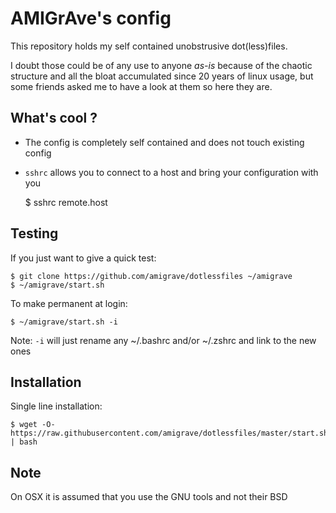 AMIGrAve's config
=================

This repository holds my self contained unobstrusive dot(less)files.

I doubt those could be of any use to anyone *as-is* because of the chaotic
structure and all the bloat accumulated since 20 years of linux usage, but
some friends asked me to have a look at them so here they are.


What's cool ?
-------------

- The config is completely self contained and does not touch existing config
- `sshrc` allows you to connect to a host and bring your configuration with you

    $ sshrc remote.host


Testing
-------

If you just want to give a quick test:

    $ git clone https://github.com/amigrave/dotlessfiles ~/amigrave
    $ ~/amigrave/start.sh

To make permanent at login:

    $ ~/amigrave/start.sh -i

Note: `-i` will just rename any ~/.bashrc and/or ~/.zshrc and link to the new ones


Installation
------------

Single line installation:

    $ wget -O- https://raw.githubusercontent.com/amigrave/dotlessfiles/master/start.sh | bash


Note
----

On OSX it is assumed that you use the GNU tools and not their BSD
